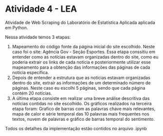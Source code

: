 # Atividade 4 - LEA

Atividade de Web Scraping do Laboratório de Estatística Aplicada aplicada em Python. 

Nessa atividade temos 3 etapas: 
1. Mapeamento do código fonte da página inicial do site escolhido. Neste caso foi o site: Agência Gov - Seção Esportes. Essa etapa conssitiu em entender como as notícias estavam organizadas dentro do site, como eu poderia extrair os links de cada notícia e posteriormente utilizar esse mapeamento para a obtenção das informações das páginas de cada notícia específica.
2. Depois de entender a estrutura que as notícias estavam organizadas dentro do site, extrair as informações de um determinado número de páginas. Neste caso eu escolhi 5 páginas, sendo que cada página contém 20 notícias.
3. A última etapa consiste em realizar uma breve análise descritiva das notícias contidas no site escolhido.
Os gráficos realizados na terceira etapa foram: Grafico de barras com as palavras chave mais relevantes, mapa de calor e série temporal das 10 palavras mais frequentes nos textos, nuvem de palavras e gráfico de barras temporal do sentimento.

Todos os detalhes da implementação estão contidos no arquivo .ipynb 
